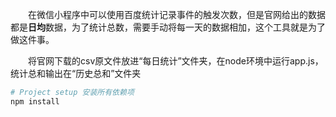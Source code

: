 &emsp;&emsp;在微信小程序中可以使用百度统计记录事件的触发次数，但是官网给出的数据都是**日均**数据，为了统计总数，需要手动将每一天的数据相加，这个工具就是为了做这件事。

&emsp;&emsp;将官网下载的csv原文件放进“每日统计”文件夹，在node环境中运行app.js，统计总和输出在“历史总和”文件夹

```powershell
# Project setup 安装所有依赖项
npm install
```